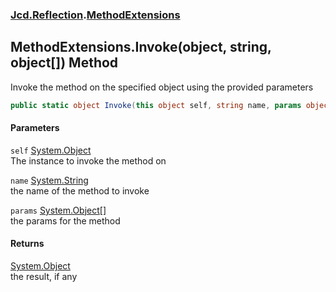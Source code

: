 ### [Jcd.Reflection](Jcd_Reflection.md 'Jcd.Reflection').[MethodExtensions](Jcd_Reflection_MethodExtensions.md 'Jcd.Reflection.MethodExtensions')
## MethodExtensions.Invoke(object, string, object[]) Method
Invoke the method on the specified object using the provided parameters  
```csharp
public static object Invoke(this object self, string name, params object[] @params);
```
#### Parameters
<a name='Jcd_Reflection_MethodExtensions_Invoke(object_string_object__)_self'></a>
`self` [System.Object](https://docs.microsoft.com/en-us/dotnet/api/System.Object 'System.Object')  
The instance to invoke the method on
  
<a name='Jcd_Reflection_MethodExtensions_Invoke(object_string_object__)_name'></a>
`name` [System.String](https://docs.microsoft.com/en-us/dotnet/api/System.String 'System.String')  
the name of the method to invoke
  
<a name='Jcd_Reflection_MethodExtensions_Invoke(object_string_object__)_params'></a>
`params` [System.Object](https://docs.microsoft.com/en-us/dotnet/api/System.Object 'System.Object')[[]](https://docs.microsoft.com/en-us/dotnet/api/System.Array 'System.Array')  
the params for the method
  
#### Returns
[System.Object](https://docs.microsoft.com/en-us/dotnet/api/System.Object 'System.Object')  
the result, if any
